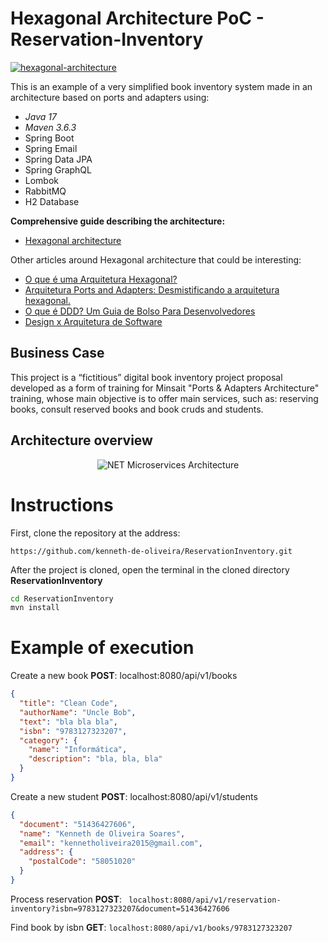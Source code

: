 # Hexagonal Architecture PoC - Reservation-Inventory

[![hexagonal-architecture](https://alistair.cockburn.us/wp-content/uploads/2017/03/logo285x146-half.png)](https://alistair.cockburn.us/hexagonal-architecture/)

This is an example of a very simplified book inventory system made in an architecture based on ports and adapters using:

* _Java 17_
* _Maven 3.6.3_
* Spring Boot
* Spring Email
* Spring Data JPA
* Spring GraphQL
* Lombok
* RabbitMQ
* H2 Database

**Comprehensive guide describing the architecture:**

* [Hexagonal architecture](https://www.bing.com/search?q=hexagonal+architecture+al&qs=n&form=QBRE&sp=-1&ghc=1&lq=0&pq=hexagonal+architecture+al&sc=10-25&sk=&cvid=E9CDA3BE7BDC4AEB96E797B6C6A26011&ghsh=0&ghacc=0&ghpl=/)

Other articles around Hexagonal architecture that could be interesting:

* [O que é uma Arquitetura Hexagonal?](https://engsoftmoderna.info/artigos/arquitetura-hexagonal.html)
* [Arquitetura Ports and Adapters: Desmistificando a arquitetura hexagonal.](https://medium.com/@kenneth-de-oliveira/introdu%C3%A7%C3%A3o-ee89aa856f33)
* [O que é DDD? Um Guia de Bolso Para Desenvolvedores](https://medium.com/@kenneth-de-oliveira/o-que-%C3%A9-ddd-um-guia-de-bolso-para-desenvolvedores-86be4818fb28)
* [Design x Arquitetura de Software](https://medium.com/@kenneth-de-oliveira/design-x-arquitetura-de-software-383f2a5d6320)

## Business Case

This project is a “fictitious” digital book inventory project proposal developed as a form of training for Minsait "Ports & Adapters Architecture" training, whose main objective is to offer main services, such as: reserving books, consult reserved books and book cruds and students.

## Architecture overview

<p align="center">
    <img alt="NET Microservices Architecture" src="https://i.ibb.co/72YKnzx/Desenho.jpg" />
</p>

# Instructions

First, clone the repository at the address:

`https://github.com/kenneth-de-oliveira/ReservationInventory.git` 

After the project is cloned, open the terminal in the cloned directory **ReservationInventory**

```bash
cd ReservationInventory
mvn install
```

Example of execution
========================================================================

Create a new book **POST**: localhost:8080/api/v1/books
```json
{
  "title": "Clean Code",
  "authorName": "Uncle Bob",
  "text": "bla bla bla",
  "isbn": "9783127323207",
  "category": {
    "name": "Informática",
    "description": "bla, bla, bla"
  }
}
```

Create a new student **POST**: localhost:8080/api/v1/students
```json
{
  "document": "51436427606",
  "name": "Kenneth de Oliveira Soares",
  "email": "kennetholiveira2015@gmail.com",
  "address": {
    "postalCode": "58051020"
  }
}
```

Process reservation **POST**:  ``` localhost:8080/api/v1/reservation-inventory?isbn=9783127323207&document=51436427606```

Find book by isbn **GET**: ```localhost:8080/api/v1/books/9783127323207```
